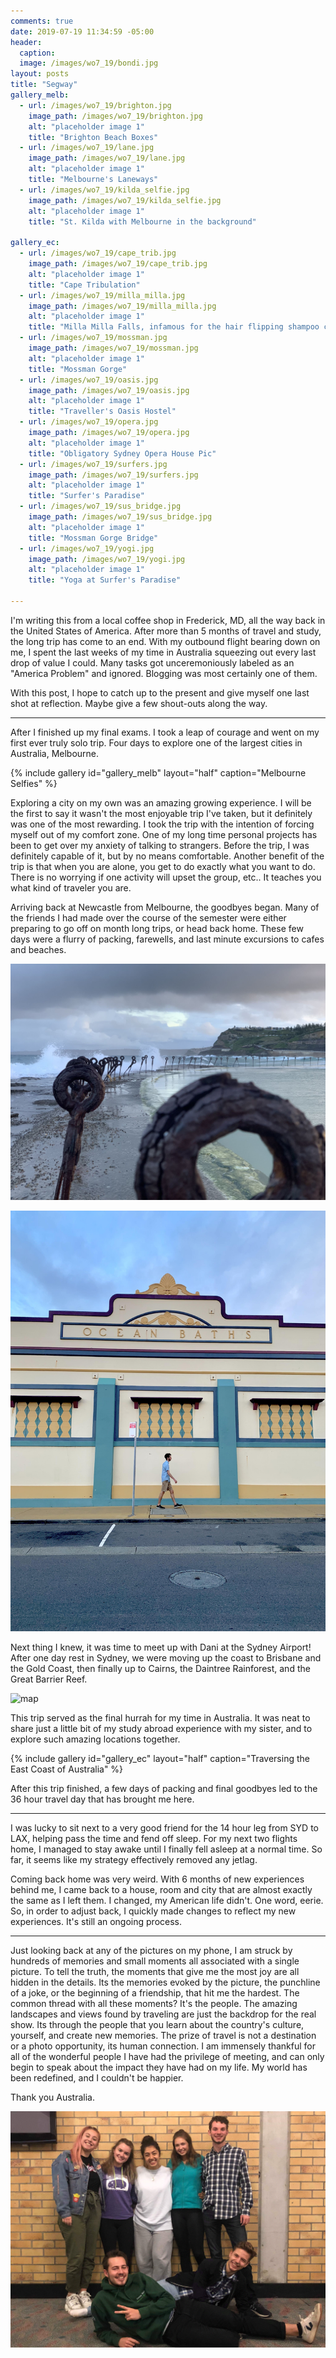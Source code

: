 ```yaml
---
comments: true
date: 2019-07-19 11:34:59 -05:00
header: 
  caption: 
  image: /images/wo7_19/bondi.jpg
layout: posts
title: "Segway"
gallery_melb:
  - url: /images/wo7_19/brighton.jpg
    image_path: /images/wo7_19/brighton.jpg
    alt: "placeholder image 1"
    title: "Brighton Beach Boxes"
  - url: /images/wo7_19/lane.jpg
    image_path: /images/wo7_19/lane.jpg
    alt: "placeholder image 1"
    title: "Melbourne's Laneways"
  - url: /images/wo7_19/kilda_selfie.jpg
    image_path: /images/wo7_19/kilda_selfie.jpg
    alt: "placeholder image 1"
    title: "St. Kilda with Melbourne in the background"

gallery_ec:
  - url: /images/wo7_19/cape_trib.jpg
    image_path: /images/wo7_19/cape_trib.jpg
    alt: "placeholder image 1"
    title: "Cape Tribulation"
  - url: /images/wo7_19/milla_milla.jpg
    image_path: /images/wo7_19/milla_milla.jpg
    alt: "placeholder image 1"
    title: "Milla Milla Falls, infamous for the hair flipping shampoo commercial"
  - url: /images/wo7_19/mossman.jpg
    image_path: /images/wo7_19/mossman.jpg
    alt: "placeholder image 1"
    title: "Mossman Gorge"
  - url: /images/wo7_19/oasis.jpg
    image_path: /images/wo7_19/oasis.jpg
    alt: "placeholder image 1"
    title: "Traveller's Oasis Hostel"
  - url: /images/wo7_19/opera.jpg
    image_path: /images/wo7_19/opera.jpg
    alt: "placeholder image 1"
    title: "Obligatory Sydney Opera House Pic"
  - url: /images/wo7_19/surfers.jpg
    image_path: /images/wo7_19/surfers.jpg
    alt: "placeholder image 1"
    title: "Surfer's Paradise"
  - url: /images/wo7_19/sus_bridge.jpg
    image_path: /images/wo7_19/sus_bridge.jpg
    alt: "placeholder image 1"
    title: "Mossman Gorge Bridge"
  - url: /images/wo7_19/yogi.jpg
    image_path: /images/wo7_19/yogi.jpg
    alt: "placeholder image 1"
    title: "Yoga at Surfer's Paradise"

---
```


 I'm writing this from a local coffee shop in Frederick, MD, all the way back in the United States of America. After more than 5 months of travel and study, the long trip has come to an end. With my outbound flight bearing down on me, I spent the last weeks of my time in Australia squeezing out every last drop of value I could. Many tasks got unceremoniously labeled as an "America Problem" and ignored. Blogging was most certainly one of them.

With this post, I hope to catch up to the present and give myself one last shot at reflection. Maybe give a few shout-outs along the way.

---

After I finished up my final exams. I took a leap of courage and went on my first ever truly solo trip.  Four days to explore one of the largest cities in Australia, Melbourne.

{% include gallery id="gallery_melb" layout="half" caption="Melbourne Selfies" %}

Exploring a city on my own was an amazing growing experience. I will be the first to say it wasn't the most enjoyable trip I've taken, but it definitely was one of the most rewarding. I took the trip with the intention of forcing myself out of my comfort zone. One of my long time personal projects has been to get over my anxiety of talking to strangers. Before the trip, I was definitely capable of it, but by no means comfortable. Another benefit of the trip is that when you are alone, you get to do exactly what you want to do. There is no worrying if one activity will upset the group, etc.. It teaches you what kind of traveler you are.

Arriving back at Newcastle from Melbourne, the goodbyes began. Many of the friends I had made over the course of the semester were either preparing to go off on month long trips, or head back home. These few days were a flurry of packing, farewells, and last minute excursions to cafes and beaches.

![newy](/images/wo7_19/newy.jpg)

![wes](/images/wo7_19/wes.jpg)

Next thing I knew, it was time to meet up with Dani at the Sydney Airport! After one day rest in Sydney, we were moving up the coast to Brisbane and the Gold Coast, then finally up to Cairns, the Daintree Rainforest, and the Great Barrier Reef.

![map](/images/wo7_19/map.webp)

This trip served as the final hurrah for my time in Australia. It was neat to share just a little bit of my study abroad experience with my sister, and to explore such amazing locations together. 

{% include gallery id="gallery_ec" layout="half" caption="Traversing the East Coast of Australia" %}

After this trip finished, a few days of packing and final goodbyes led to the 36 hour travel day that has brought me here.

---

I was lucky to sit next to a very good friend for the 14 hour leg from SYD to LAX, helping pass the time and fend off sleep. For my next two flights home, I managed to stay awake until I finally fell asleep at a normal time. So far, it seems like my strategy effectively removed any jetlag. 

Coming back home was very weird. With 6 months of new experiences behind me, I came back to a house, room and city that are almost exactly the same as I left them. I changed, my American life didn't. One word, eerie. So, in order to adjust back, I quickly made changes to reflect my new experiences. It's still an ongoing process.

---

Just looking back at any of the pictures on my phone, I am struck by hundreds of memories and small moments all associated with a single picture. To tell the truth, the moments that give me the most joy are all hidden in the details. Its the memories evoked by the picture, the punchline of a joke, or the beginning of a friendship, that hit me the hardest. The common thread with all these moments? It's the people. The amazing landscapes and views found by traveling are just the backdrop for the real show. Its through the people that you learn about the country's culture, yourself, and create new memories. The prize of travel is not a destination or a photo opportunity, its human connection.  I am immensely thankful for all of the wonderful people I have had the privilege of meeting, and can only begin to speak about the impact they have had on my life. My world has been redefined, and I couldn't be happier.

Thank you Australia.

![fam](/images/wo7_19/fam.jpg)

